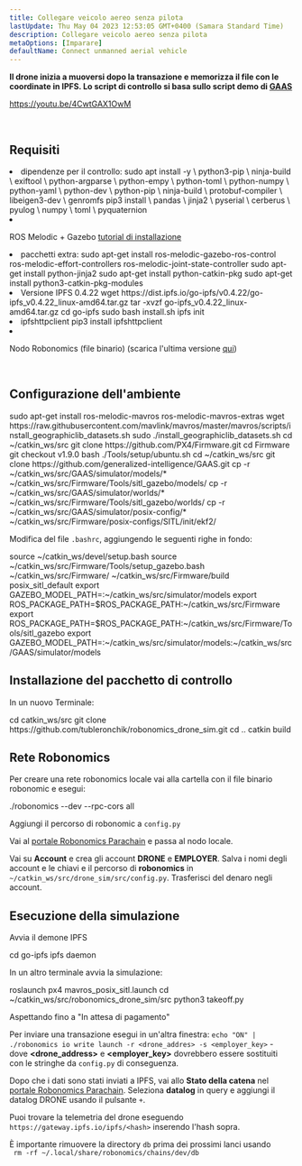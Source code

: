 ```yaml
---
title: Collegare veicolo aereo senza pilota
lastUpdate: Thu May 04 2023 12:53:05 GMT+0400 (Samara Standard Time)
description: Collegare veicolo aereo senza pilota
metaOptions: [Imparare]
defaultName: Connect unmanned aerial vehicle
---
```


**Il drone inizia a muoversi dopo la transazione e memorizza il file con le coordinate in IPFS. Lo script di controllo si basa sullo script demo di [GAAS](https://github.com/generalized-intelligence/GAAS)**  

https://youtu.be/4CwtGAX1OwM

<br/>

## Requisiti

<List>

<li> dipendenze per il controllo:

<LessonCodeWrapper language="bash">
sudo apt install -y \
	python3-pip \
	ninja-build \
	exiftool \
	python-argparse \
	python-empy \
	python-toml \
	python-numpy \
	python-yaml \
	python-dev \
	python-pip \
	ninja-build \
	protobuf-compiler \
	libeigen3-dev \
	genromfs
</LessonCodeWrapper>

<LessonCodeWrapper language="bash">
pip3 install \
	pandas \
	jinja2 \
	pyserial \
	cerberus \
	pyulog \
	numpy \
	toml \
	pyquaternion
</LessonCodeWrapper>

</li>

<li class="flex">

ROS Melodic + Gazebo [tutorial di installazione](http://wiki.ros.org/melodic/Installazione)
</li>

<li>pacchetti extra:

<LessonCodeWrapper language="bash" codeClass="big-code">
sudo apt-get install ros-melodic-gazebo-ros-control ros-melodic-effort-controllers ros-melodic-joint-state-controller
sudo apt-get install python-jinja2
sudo apt-get install python-catkin-pkg
sudo apt-get install python3-catkin-pkg-modules
</LessonCodeWrapper>

</li>

<li>Versione IPFS 0.4.22

<LessonCodeWrapper language="bash" codeClass="big-code">
wget https://dist.ipfs.io/go-ipfs/v0.4.22/go-ipfs_v0.4.22_linux-amd64.tar.gz
tar -xvzf go-ipfs_v0.4.22_linux-amd64.tar.gz
cd go-ipfs
sudo bash install.sh
ipfs init
</LessonCodeWrapper>

</li>

<li>ipfshttpclient

<LessonCodeWrapper language="bash" codeClass="big-code">
pip3 install ipfshttpclient
</LessonCodeWrapper>

</li>

<li class="flex">

Nodo Robonomics (file binario) (scarica l'ultima versione [qui](https://github.com/airalab/robonomics/releases))
</li>

</List>

<br/>

## Configurazione dell'ambiente

<LessonCodeWrapper language="bash" codeClass="big-code">
sudo apt-get install ros-melodic-mavros ros-melodic-mavros-extras
wget https://raw.githubusercontent.com/mavlink/mavros/master/mavros/scripts/install_geographiclib_datasets.sh
sudo ./install_geographiclib_datasets.sh
cd ~/catkin_ws/src
git clone https://github.com/PX4/Firmware.git
cd Firmware
git checkout v1.9.0
bash ./Tools/setup/ubuntu.sh
</LessonCodeWrapper>

<LessonCodeWrapper language="bash" codeClass="big-code">
cd ~/catkin_ws/src
git clone https://github.com/generalized-intelligence/GAAS.git
cp -r ~/catkin_ws/src/GAAS/simulator/models/* ~/catkin_ws/src/Firmware/Tools/sitl_gazebo/models/
cp -r ~/catkin_ws/src/GAAS/simulator/worlds/* ~/catkin_ws/src/Firmware/Tools/sitl_gazebo/worlds/
cp -r ~/catkin_ws/src/GAAS/simulator/posix-config/* ~/catkin_ws/src/Firmware/posix-configs/SITL/init/ekf2/
</LessonCodeWrapper>

Modifica del file `.bashrc`, aggiungendo le seguenti righe in fondo:  

<LessonCodeWrapper language="json" codeClass="big-code">
source ~/catkin_ws/devel/setup.bash   
source ~/catkin_ws/src/Firmware/Tools/setup_gazebo.bash ~/catkin_ws/src/Firmware/ ~/catkin_ws/src/Firmware/build posix_sitl_default 
export GAZEBO_MODEL_PATH=:~/catkin_ws/src/simulator/models 
export ROS_PACKAGE_PATH=$ROS_PACKAGE_PATH:~/catkin_ws/src/Firmware 
export ROS_PACKAGE_PATH=$ROS_PACKAGE_PATH:~/catkin_ws/src/Firmware/Tools/sitl_gazebo
export GAZEBO_MODEL_PATH=:~/catkin_ws/src/simulator/models:~/catkin_ws/src/GAAS/simulator/models
</LessonCodeWrapper>  

  
## Installazione del pacchetto di controllo
In un nuovo Terminale:

<LessonCodeWrapper language="bash" codeClass="big-code">
cd catkin_ws/src
git clone https://github.com/tubleronchik/robonomics_drone_sim.git
cd ..
catkin build
</LessonCodeWrapper>

## Rete Robonomics

Per creare una rete robonomics locale vai alla cartella con il file binario robonomic e esegui:  

<LessonCodeWrapper language="bash">
./robonomics --dev --rpc-cors all
</LessonCodeWrapper>

Aggiungi il percorso di robonomic a `config.py`

<LessonImages imageClasses="mb" src="iris-drone/IPFS.jpg" alt="IPFS"/>

Vai al [portale Robonomics Parachain](https://polkadot.js.org/apps/?rpc=wss%3A%2F%2Fkusama.rpc.robonomics.network%2F#/) e passa al nodo locale.

<LessonImages imageClasses="mb" src="iris-drone/localNode.jpg" alt="localNode"/>

Vai su **Account** e crea gli account **DRONE** e **EMPLOYER**. Salva i nomi degli account e le chiavi e il percorso di **robonomics** in `~/catkin_ws/src/drone_sim/src/config.py`. Trasferisci del denaro negli account.

<LessonImages imageClasses="mb" src="iris-drone/addingAcc.jpg" alt="accounts"/>

## Esecuzione della simulazione
Avvia il demone IPFS

<LessonCodeWrapper language="bash">
cd go-ipfs
ipfs daemon
</LessonCodeWrapper>

In un altro terminale avvia la simulazione:

<LessonCodeWrapper language="bash">
roslaunch px4 mavros_posix_sitl.launch
cd ~/catkin_ws/src/robonomics_drone_sim/src
python3 takeoff.py
</LessonCodeWrapper>

Aspettando fino a "In attesa di pagamento" 

<LessonImages imageClasses="mb" src="iris-drone/launch.jpg" alt="launch"/>

Per inviare una transazione esegui in un'altra finestra:
`echo "ON" | ./robonomics io write launch -r <drone_addres> -s <employer_key>` - dove **<drone_address>** e **<employer_key>** dovrebbero essere sostituiti con le stringhe da `config.py` di conseguenza.

Dopo che i dati sono stati inviati a IPFS, vai allo **Stato della catena** nel [portale Robonomics Parachain](https://polkadot.js.org/apps/?rpc=wss%3A%2F%2Fkusama.rpc.robonomics.network%2F#/). Seleziona **datalog** in query e aggiungi il datalog DRONE usando il pulsante `+`.


<LessonImages imageClasses="mb" src="iris-drone/datalog.jpg" alt="datalog"/>

Puoi trovare la telemetria del drone eseguendo `https://gateway.ipfs.io/ipfs/<hash>` inserendo l'hash sopra.

<LessonImages imageClasses="mb" src="iris-drone/output.jpg" alt="output"/>

È importante rimuovere la directory `db` prima dei prossimi lanci usando  
` rm -rf ~/.local/share/robonomics/chains/dev/db`